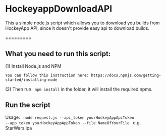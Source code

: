 HockeyappDownloadAPI
=========
This a simple node.js script which allows you to download you builds from HockeyApp API, since it doesn't provide easy api to download builds. 

=========

<h2> What you need to run this script: </h2>

(1) Install Node.js and NPM

	You can follow this instruction here: https://docs.npmjs.com/getting-started/installing-node

(2) Then run <code> npm install</code> in the folder, it will install the required npms. 

<h2> Run the script </h2>

Usage:  <code> node request.js --api_token yourHockeyAppApiToken --app_token yourHockeyAppAppToken --file NameOfYourFile </code> e.g. StarWars.ipa 
